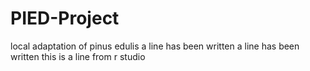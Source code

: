 # PIED-Project
local adaptation of pinus edulis
a line has been written
a line has been written
this is a line from r studio